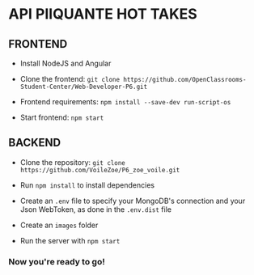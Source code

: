 # API PIIQUANTE HOT TAKES

## FRONTEND

- Install NodeJS and Angular

- Clone the frontend: `git clone https://github.com/OpenClassrooms-Student-Center/Web-Developer-P6.git`

- Frontend requirements: `npm install --save-dev run-script-os`

- Start frontend: `npm start`

## BACKEND

- Clone the repository: `git clone https://github.com/VoileZoe/P6_zoe_voile.git`

- Run `npm install` to install dependencies

- Create an `.env` file to specify your MongoDB's connection and your Json WebToken, as done in the `.env.dist` file

- Create an `images` folder

- Run the server with `npm start`

### Now you're ready to go!
